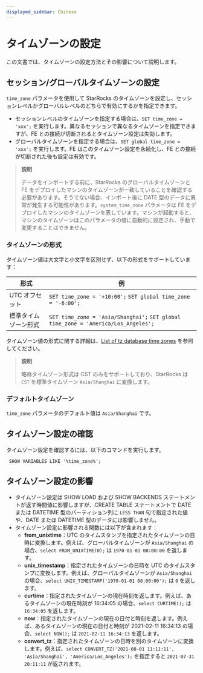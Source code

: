 ```yaml
---
displayed_sidebar: Chinese
---
```


# タイムゾーンの設定

この文書では、タイムゾーンの設定方法とその影響について説明します。

## セッション/グローバルタイムゾーンの設定

`time_zone` パラメータを使用して StarRocks のタイムゾーンを設定し、セッションレベルかグローバルレベルのどちらで有効にするかを指定できます。

- セッションレベルのタイムゾーンを指定する場合は、`SET time_zone = 'xxx';` を実行します。異なるセッションで異なるタイムゾーンを指定できますが、FE との接続が切断されるとタイムゾーン設定は失効します。
- グローバルタイムゾーンを指定する場合は、`SET global time_zone = 'xxx';` を実行します。FE はこのタイムゾーン設定を永続化し、FE との接続が切断された後も設定は有効です。

> **説明**
>
> データをインポートする前に、StarRocks のグローバルタイムゾーンと FE をデプロイしたマシンのタイムゾーンが一致していることを確認する必要があります。そうでない場合、インポート後に DATE 型のデータに異常が発生する可能性があります。`system_time_zone` パラメータは FE をデプロイしたマシンのタイムゾーンを表しています。マシンが起動すると、マシンのタイムゾーンはこのパラメータの値に自動的に設定され、手動で変更することはできません。

### タイムゾーンの形式

タイムゾーン値は大文字と小文字を区別せず、以下の形式をサポートしています：

| **形式**     | **例**                                                       |
| ------------ | ------------------------------------------------------------ |
| UTC オフセット | `SET time_zone = '+10:00';` `SET global time_zone = '-6:00';` |
| 標準タイムゾーン形式 | `SET time_zone = 'Asia/Shanghai';` `SET global time_zone = 'America/Los_Angeles';` |

タイムゾーン値の形式に関する詳細は、[List of tz database time zones](https://en.wikipedia.org/wiki/List_of_tz_database_time_zones) を参照してください。

> **説明**
>
> 略称タイムゾーン形式は CST のみをサポートしており、StarRocks は `CST` を標準タイムゾーン `Asia/Shanghai` に変換します。

### デフォルトタイムゾーン

`time_zone` パラメータのデフォルト値は `Asia/Shanghai` です。

## タイムゾーン設定の確認

タイムゾーン設定を確認するには、以下のコマンドを実行します。

```Plain_Text
 SHOW VARIABLES LIKE '%time_zone%';
```

## タイムゾーン設定の影響

- タイムゾーン設定は SHOW LOAD および SHOW BACKENDS ステートメントが返す時間値に影響しますが、CREATE TABLE ステートメントで DATE または DATETIME 型のパーティション列に `LESS THAN` 句で指定された値や、DATE または DATETIME 型のデータには影響しません。
- タイムゾーン設定に影響される関数には以下が含まれます：
  - **from_unixtime**：UTC のタイムスタンプを指定されたタイムゾーンの日時に変換します。例えば、グローバルタイムゾーンが `Asia/Shanghai` の場合、`select FROM_UNIXTIME(0);` は `1970-01-01 08:00:00` を返します。
  - **unix_timestamp**：指定されたタイムゾーンの日時を UTC のタイムスタンプに変換します。例えば、グローバルタイムゾーンが `Asia/Shanghai` の場合、`select UNIX_TIMESTAMP('1970-01-01 08:00:00');` は `0` を返します。
  - **curtime**：指定されたタイムゾーンの現在時刻を返します。例えば、あるタイムゾーンの現在時刻が 16:34:05 の場合、`select CURTIME();` は `16:34:05` を返します。
  - **now**：指定されたタイムゾーンの現在の日付と時刻を返します。例えば、あるタイムゾーンの現在の日付と時刻が 2021-02-11 16:34:13 の場合、`select NOW();` は `2021-02-11 16:34:13` を返します。
  - **convert_tz**：指定されたタイムゾーンの日時を別のタイムゾーンに変換します。例えば、`select CONVERT_TZ('2021-08-01 11:11:11', 'Asia/Shanghai', 'America/Los_Angeles');` を指定すると `2021-07-31 20:11:11` が返されます。
